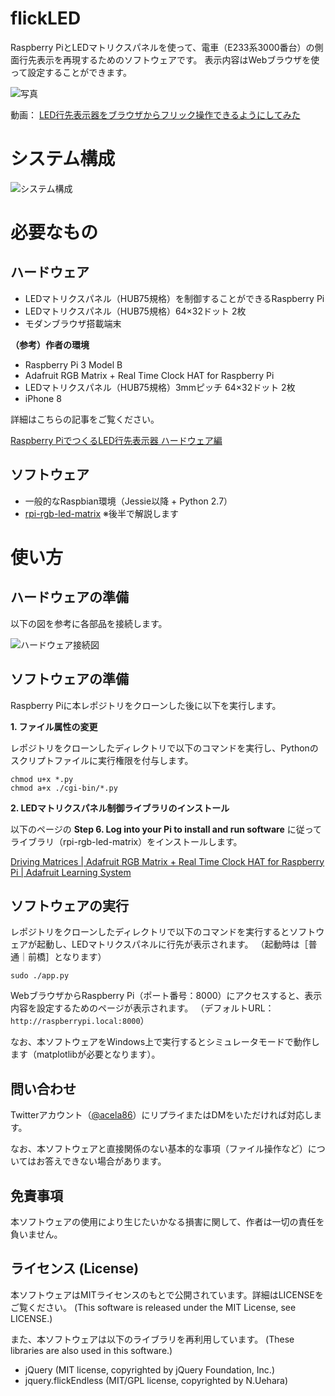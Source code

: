 # flickLED

Raspberry PiとLEDマトリクスパネルを使って、電車（E233系3000番台）の側面行先表示を再現するためのソフトウェアです。
表示内容はWebブラウザを使って設定することができます。

![写真](https://user-images.githubusercontent.com/46576737/57588448-44f74f00-74e2-11e9-8afa-cd076e25b3ee.png)

動画： [LED行先表示器をブラウザからフリック操作できるようにしてみた](https://www.youtube.com/watch?v=lZAK66Wfo1s)

# システム構成

![システム構成](https://user-images.githubusercontent.com/46576737/57588365-29d80f80-74e1-11e9-81b3-0b181d093da3.png)

# 必要なもの

## ハードウェア

* LEDマトリクスパネル（HUB75規格）を制御することができるRaspberry Pi
* LEDマトリクスパネル（HUB75規格）64×32ドット 2枚
* モダンブラウザ搭載端末

**（参考）作者の環境**

* Raspberry Pi 3 Model B
* Adafruit RGB Matrix + Real Time Clock HAT for Raspberry Pi
* LEDマトリクスパネル（HUB75規格）3mmピッチ 64×32ドット 2枚
* iPhone 8

詳細はこちらの記事をご覧ください。

[Raspberry PiでつくるLED行先表示器 ハードウェア編](http://pumpkinism113.hatenablog.com/entry/2018/01/18/004542)

## ソフトウェア

* 一般的なRaspbian環境（Jessie以降 + Python 2.7）
* [rpi-rgb-led-matrix](https://github.com/hzeller/rpi-rgb-led-matrix) ※後半で解説します

# 使い方

## ハードウェアの準備

以下の図を参考に各部品を接続します。

![ハードウェア接続図](https://user-images.githubusercontent.com/46576737/57588036-2f7f2680-74dc-11e9-9729-b6c0e0611ae7.png)

## ソフトウェアの準備

Raspberry Piに本レポジトリをクローンした後に以下を実行します。

**1. ファイル属性の変更**

レポジトリをクローンしたディレクトリで以下のコマンドを実行し、Pythonのスクリプトファイルに実行権限を付与します。

```
chmod u+x *.py
chmod a+x ./cgi-bin/*.py
```

**2. LEDマトリクスパネル制御ライブラリのインストール**

以下のページの **Step 6. Log into your Pi to install and run software** に従ってライブラリ（rpi-rgb-led-matrix）をインストールします。

[Driving Matrices | Adafruit RGB Matrix + Real Time Clock HAT for Raspberry Pi | Adafruit Learning System](https://learn.adafruit.com/adafruit-rgb-matrix-plus-real-time-clock-hat-for-raspberry-pi/driving-matrices)

## ソフトウェアの実行

レポジトリをクローンしたディレクトリで以下のコマンドを実行するとソフトウェアが起動し、LEDマトリクスパネルに行先が表示されます。
（起動時は［普通｜前橋］となります）

```
sudo ./app.py
```

WebブラウザからRaspberry Pi（ポート番号：8000）にアクセスすると、表示内容を設定するためのページが表示されます。
（デフォルトURL： ```http://raspberrypi.local:8000```）

なお、本ソフトウェアをWindows上で実行するとシミュレータモードで動作します（matplotlibが必要となります）。

## 問い合わせ

Twitterアカウント（[@acela86](https://twitter.com/acela86)）にリプライまたはDMをいただければ対応します。

なお、本ソフトウェアと直接関係のない基本的な事項（ファイル操作など）についてはお答えできない場合があります。

## 免責事項

本ソフトウェアの使用により生じたいかなる損害に関して、作者は一切の責任を負いません。

## ライセンス (License)
本ソフトウェアはMITライセンスのもとで公開されています。詳細はLICENSEをご覧ください。
(This software is released under the MIT License, see LICENSE.)

また、本ソフトウェアは以下のライブラリを再利用しています。
(These libraries are also used in this software.)

* jQuery (MIT license, copyrighted by jQuery Foundation, Inc.)
* jquery.flickEndless (MIT/GPL license, copyrighted by N.Uehara)
